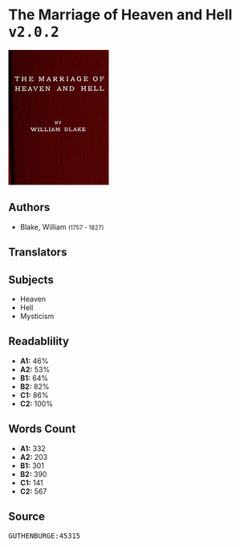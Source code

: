 # The Marriage of Heaven and Hell <kbd>v2.0.2</kbd>

![](./cover.medium.jpg "")

## Authors


 - Blake, William <small>(1757 - 1827)</small>

## Translators



## Subjects


 - Heaven
 - Hell
 - Mysticism

## Readablility


 - **A1:** 46%
 - **A2:** 53%
 - **B1:** 64%
 - **B2:** 82%
 - **C1:** 86%
 - **C2:** 100%

## Words Count


 - **A1:** 332
 - **A2:** 203
 - **B1:** 301
 - **B2:** 390
 - **C1:** 141
 - **C2:** 567

## Source


<kbd>GUTHENBURGE:45315</kbd>
